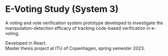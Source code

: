 # E-Voting Study (System 3)

A voting and vote verification system prototype developed to investigate the manipulation-detection efficacy of tracking code-based verification in e-voting.

Developed in React. <br/>
Master thesis project at ITU of Copenhagen, spring semester 2023.
